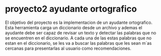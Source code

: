 # proyecto2 ayudante ortografico
El objetivo del proyecto es la implementacion de un ayudante ortografico. Esta herramienta carga un
diccionario desde un archivo y ademas el ayudante debe ser capaz de revisar un texto y detectar las palabras
que no se encuentren en el diccionario. A cada una de las estas palabras que no estan en el diccionario, se les
va a buscar las palabras que les sean m´as cercanas para presentarlas al usuario como recomendaciones.
